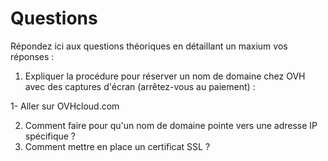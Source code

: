 # Questions

Répondez ici aux questions théoriques en détaillant un maxium vos réponses :

1) Expliquer la procédure pour réserver un nom de domaine chez OVH avec des captures d'écran (arrêtez-vous au paiement) :

1- Aller sur OVHcloud.com 

2. Comment faire pour qu'un nom de domaine pointe vers une adresse IP spécifique ?
3. Comment mettre en place un certificat SSL ?

